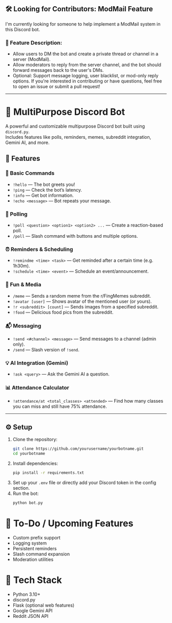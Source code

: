 ## 🛠️ Looking for Contributors: ModMail Feature
I'm currently looking for someone to help implement a ModMail system in this Discord bot.

### 🔧 Feature Description:
* Allow users to DM the bot and create a private thread or channel in a server (ModMail).
* Allow moderators to reply from the server channel, and the bot should forward messages back to the user's DMs.
* Optional: Support message logging, user blacklist, or mod-only reply options.
If you're interested in contributing or have questions, feel free to open an issue or submit a pull request!
---

# 🤖 MultiPurpose Discord Bot

A powerful and customizable multipurpose Discord bot built using `discord.py`.  
Includes features like polls, reminders, memes, subreddit integration, Gemini AI, and more.


## 🚀 Features

### 🎯 Basic Commands
- `!hello` — The bot greets you!
- `!ping` — Check the bot’s latency.
- `!info` — Get bot information.
- `!echo <message>` — Bot repeats your message.

### 📝 Polling
- `!poll <question> <option1> <option2> ...` — Create a reaction-based poll.
- `/poll` — Slash command with buttons and multiple options.

### ⏰ Reminders & Scheduling
- `!remindme <time> <task>` — Get reminded after a certain time (e.g. 1h30m).
- `!schedule <time> <event>` — Schedule an event/announcement.

### 🎨 Fun & Media
- `/meme` — Sends a random meme from the r/FingMemes subreddit.
- `!avatar [user]` — Shows avatar of the mentioned user (or yours).
- `!r <subreddit> [count]` — Sends images from a specified subreddit.
- `!food` — Delicious food pics from the subreddit.

### 📬 Messaging
- `!send <#channel> <message>` — Send messages to a channel (admin only).
- `/send` — Slash version of `!send`.

### 💡 AI Integration (Gemini)
- `!ask <query>` — Ask the Gemini AI a question.

### 📊 Attendance Calculator
- `!attendance/at <total_classes> <attended>` — Find how many classes you can miss and still have 75% attendance.

---

## ⚙️ Setup

1. Clone the repository:
   ```bash
   git clone https://github.com/yourusername/yourbotname.git
   cd yourbotname

2. Install dependencies:
   ```bash
   pip install -r requirements.txt
   
3. Set up your `.env` file or directly add your Discord token in the config section.
4. Run the bot:
   ```bash
   python bot.py

# 📌 To-Do / Upcoming Features
* Custom prefix support
* Logging system
* Persistent reminders
* Slash command expansion
* Moderation utilities

# 🧠 Tech Stack
* Python 3.10+
* discord.py 
* Flask (optional web features)
* Google Gemini API
* Reddit JSON API
